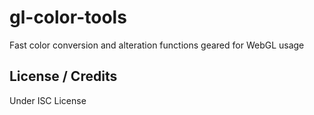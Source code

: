 # gl-color-tools

Fast color conversion and alteration functions geared for WebGL usage

## License / Credits

Under ISC License